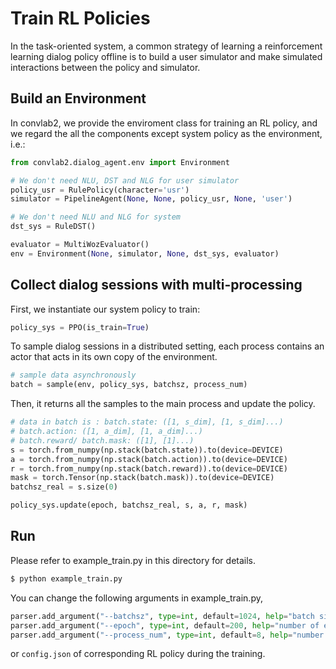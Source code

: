 # Train RL Policies
In the task-oriented system, a common strategy of learning a reinforcement learning dialog policy offline is to build a user simulator and make simulated interactions between the policy and simulator.

## Build an Environment
In convlab2, we provide the enviroment class for training an RL policy, and we regard the all the components except system policy as the environment, i.e.:

```python
from convlab2.dialog_agent.env import Environment

# We don't need NLU, DST and NLG for user simulator
policy_usr = RulePolicy(character='usr')
simulator = PipelineAgent(None, None, policy_usr, None, 'user')

# We don't need NLU and NLG for system
dst_sys = RuleDST()

evaluator = MultiWozEvaluator()
env = Environment(None, simulator, None, dst_sys, evaluator)
```

## Collect dialog sessions with multi-processing
First, we instantiate our system policy to train:

```python
policy_sys = PPO(is_train=True)
```

To sample dialog sessions in a distributed setting, each process contains an actor that acts in its own copy of the environment.

```python
# sample data asynchronously
batch = sample(env, policy_sys, batchsz, process_num)
```

Then, it returns all the samples to the main process and update the policy.

```python
# data in batch is : batch.state: ([1, s_dim], [1, s_dim]...)
# batch.action: ([1, a_dim], [1, a_dim]...)
# batch.reward/ batch.mask: ([1], [1]...)
s = torch.from_numpy(np.stack(batch.state)).to(device=DEVICE)
a = torch.from_numpy(np.stack(batch.action)).to(device=DEVICE)
r = torch.from_numpy(np.stack(batch.reward)).to(device=DEVICE)
mask = torch.Tensor(np.stack(batch.mask)).to(device=DEVICE)
batchsz_real = s.size(0)

policy_sys.update(epoch, batchsz_real, s, a, r, mask)
```

## Run
Please refer to example_train.py in this directory for details.

```bash
$ python example_train.py
```

You can change the following arguments in example_train.py,

```python
parser.add_argument("--batchsz", type=int, default=1024, help="batch size of trajactory sampling")
parser.add_argument("--epoch", type=int, default=200, help="number of epochs to train")
parser.add_argument("--process_num", type=int, default=8, help="number of processes of trajactory sampling")
```
or `config.json` of corresponding RL policy during the training.